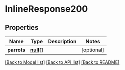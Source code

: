 # InlineResponse200

## Properties
Name | Type | Description | Notes
------------ | ------------- | ------------- | -------------
**parrots** | [**null[]**](.md) |  | [optional] 

[[Back to Model list]](../README.md#documentation-for-models) [[Back to API list]](../README.md#documentation-for-api-endpoints) [[Back to README]](../README.md)

